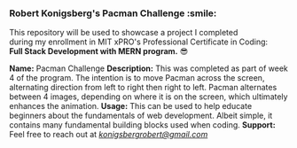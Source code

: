 <h3> Robert Konigsberg's Pacman Challenge :smile:</h3>

This repository will be used to showcase a project I completed  
during my enrollment in MIT xPRO's Professional Certificate in Coding:  
**Full Stack Development with MERN program.** :sunglasses:

**Name:** Pacman Challenge
**Description:** This was completed as part of week 4 of the program. The intention is to move Pacman across the screen, alternating direction from left to right then right to left. Pacman alternates between 4 images, depending on where it is on the screen, which ultimately enhances the animation.
**Usage:** This can be used to help educate beginners about the fundamentals of web development. Albeit simple, it contains many fundamental building blocks used when coding. 
**Support:** Feel free to reach out at *konigsbergrobert@gmail.com*  



